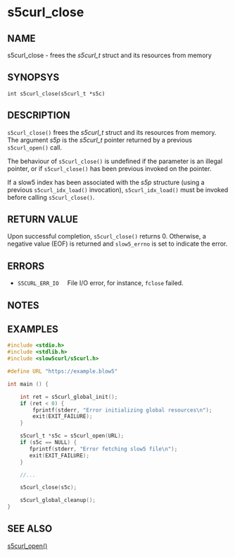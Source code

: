 # s5curl_close

## NAME
s5curl_close - frees the *s5curl_t* struct and its resources from memory

## SYNOPSYS
`int s5curl_close(s5curl_t *s5c)`

## DESCRIPTION
`s5curl_close()` frees the *s5curl_t* struct and its resources from memory.
The argument *s5p* is the *s5curl_t* pointer returned by a previous `s5curl_open()` call.

The behaviour of `s5curl_close()` is undefined if the parameter is an illegal pointer, or if `s5curl_close()` has been previous invoked on the pointer.

If a slow5 index has been associated with the *s5p* structure (using a previous `s5curl_idx_load()` invocation), `s5curl_idx_load()` must be invoked before calling `s5curl_close()`.

## RETURN VALUE

Upon successful completion, `s5curl_close()` returns 0. Otherwise, a negative value (EOF) is returned and `slow5_errno` is set to indicate the error.

## ERRORS
* `S5CURL_ERR_IO`
  &nbsp;&nbsp;&nbsp;&nbsp;File I/O error, for instance, `fclose` failed.

## NOTES

## EXAMPLES
```c
#include <stdio.h>
#include <stdlib.h>
#include <slow5curl/s5curl.h>

#define URL "https://example.blow5"

int main () {

    int ret = s5curl_global_init();
    if (ret < 0) {
        fprintf(stderr, "Error initializing global resources\n");
        exit(EXIT_FAILURE);
    }

    s5curl_t *s5c = s5curl_open(URL);
    if (s5c == NULL) {
       fprintf(stderr, "Error fetching slow5 file\n");
       exit(EXIT_FAILURE);
    }

    //...

    s5curl_close(s5c);

    s5curl_global_cleanup();
}
```

## SEE ALSO
[s5curl_open()](s5curl_open.md)
